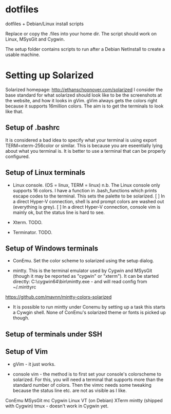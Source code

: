 dotfiles
========

dotfiles + Debian/Linux install scripts

Replace or copy the .files into your home dir.
The script should work on Linux, MSysGit and Cygwin.

The setup folder contains scripts to run after a Debian NetInstall
to create a usable machine.


Setting up Solarized
====================
Solarized homepage: http://ethanschoonover.com/solarized
I consider the base standard for what solarized should look like to be
the screenshots at the website, and how it looks in gVim. gVim always
gets the colors right because it supports 16million colors. The aim is
to get the terminals to look like that.

Setup of .bashrc
----------------
It is considered a bad idea to specify what your terminal is using
  export TERM=xterm-256color
or similar. This is because you are eseentially lying about what you terminal
is. It is better to use a terminal that can be properly configured.

Setup of Linux terminals
------------------------
* Linux console. (OS = linux, TERM = linux)
n.b. The Linux console only supports 16 colors. I have a function in
.bash_functions which prints escape codes to the terminal. This sets the
palette to be solarized.
  [ ] In a direct Hyper-V connection, shell ls and prompt colors are
      washed out (everything is grey).
  [ ] In a direct Hyper-V connection, console vim is mainly ok, but the status
      line is hard to see.

* Xterm. TODO.

* Terminator. TODO.


Setup of Windows terminals
--------------------------
* ConEmu. Set the color scheme to solarized using the setup dialog.

* mintty. This is the terminal emulator used by Cygwin and MSysGit
(though it may be reported as "cygwin" or "xterm"). It can be
started directly:
  C:\cygwin64\bin\mintty.exe -
and will read config from ~/.minttyrc

https://github.com/mavnn/mintty-colors-solarized

* It is possible to run mintty under Conemu by setting up a task
  this starts a Cywgin shell. None of ConEmu's solarized theme or
  fonts is picked up though.

Setup of terminals under SSH
----------------------------


Setup of Vim
------------
* gVim - it just works.

* console vim - the method is to first set your console's colorscheme
to solarized. For this, you will need a terminal that supports more
than the standard number of colors. Then the vimrc needs some tweaking
because the status line etc. are not as visible as I like.


ConEmu
MSysGit
mc
Cygwin
Linux VT (on Debian)
XTerm
mintty (shipped with Cygwin)
tmux - doesn't work in Cygwin yet.

